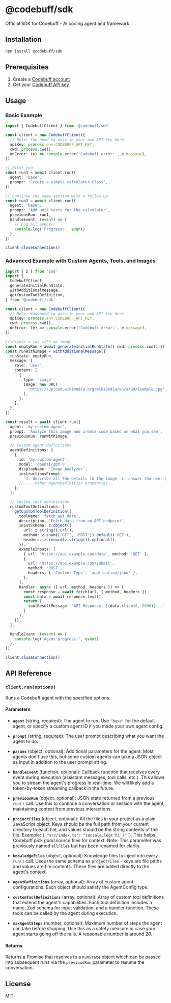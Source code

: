 # @codebuff/sdk

Official SDK for Codebuff - AI coding agent and framework

## Installation

```bash
npm install @codebuff/sdk
```

## Prerequisites

1. Create a [Codebuff account](https://codebuff.com)
2. Get your [Codebuff API key](https://www.codebuff.com/profile?tab=api-keys)

## Usage

### Basic Example

```typescript
import { CodebuffClient } from '@codebuff/sdk'

const client = new CodebuffClient({
  // Note: You need to pass in your own API key here.
  apiKey: process.env.CODEBUFF_API_KEY,
  cwd: process.cwd(),
  onError: (e) => console.error('Codebuff error:', e.message),
})

// First run
const run1 = await client.run({
  agent: 'base',
  prompt: 'Create a simple calculator class',
})

// Continue the same session with a follow-up
const run2 = await client.run({
  agent: 'base',
  prompt: 'Add unit tests for the calculator',
  previousRun: run1,
  handleEvent: (event) => {
    // Log all events
    console.log('Progress:', event)
  },
})

client.closeConnection()
```

### Advanced Example with Custom Agents, Tools, and Images

```typescript
import { z } from 'zod'
import {
  CodebuffClient,
  generateInitialRunState,
  withAdditionalMessage,
  getCustomToolDefinition,
} from '@codebuff/sdk'

const client = new CodebuffClient({
  // Note: You need to pass in your own API key here.
  apiKey: process.env.CODEBUFF_API_KEY,
  cwd: process.cwd(),
  onError: (e) => console.error('Codebuff error:', e.message),
})

// Create a run with an image
const emptyRun = await generateInitialRunState({ cwd: process.cwd() })
const runWithImage = withAdditionalMessage({
  runState: emptyRun,
  message: {
    role: 'user',
    content: [
      {
        type: 'image',
        image: new URL(
          'https://upload.wikimedia.org/wikipedia/en/a/a9/Example.jpg',
        ),
      },
    ],
  },
})

const result = await client.run({
  agent: 'my-custom-agent',
  prompt: 'Analyze this image and create code based on what you see',
  previousRun: runWithImage,

  // Custom agent definitions
  agentDefinitions: [
    {
      id: 'my-custom-agent',
      model: 'openai/gpt-5',
      displayName: 'Image Analyzer',
      instructionsPrompt:
        '1. describe all the details in the image. 2. answer the user prompt',
      // ... other AgentDefinition properties
    },
  ],

  // Custom tool definitions
  customToolDefinitions: [
    getCustomToolDefinition({
      toolName: 'fetch_api_data',
      description: 'Fetch data from an API endpoint',
      inputSchema: z.object({
        url: z.string().url(),
        method: z.enum(['GET', 'POST']).default('GET'),
        headers: z.record(z.string()).optional(),
      }),
      exampleInputs: [
        { url: 'https://api.example.com/data', method: 'GET' },
        {
          url: 'https://api.example.com/submit',
          method: 'POST',
          headers: { 'Content-Type': 'application/json' },
        },
      ],
      handler: async ({ url, method, headers }) => {
        const response = await fetch(url, { method, headers })
        const data = await response.text()
        return {
          toolResultMessage: `API Response: ${data.slice(0, 5000)}...`,
        }
      },
    }),
  ],

  handleEvent: (event) => {
    console.log('Agent progress:', event)
  },
})

client.closeConnection()
```

## API Reference

### `client.run(options)`

Runs a Codebuff agent with the specified options.

#### Parameters

- **`agent`** (string, required): The agent to run. Use `'base'` for the default agent, or specify a custom agent ID if you made your own agent config.

- **`prompt`** (string, required): The user prompt describing what you want the agent to do.

- **`params`** (object, optional): Additional parameters for the agent. Most agents don't use this, but some custom agents can take a JSON object as input in addition to the user prompt string.

- **`handleEvent`** (function, optional): Callback function that receives every event during execution (assistant messages, tool calls, etc.). This allows you to stream the agent's progress in real-time. We will likely add a token-by-token streaming callback in the future.

- **`previousRun`** (object, optional): JSON state returned from a previous `run()` call. Use this to continue a conversation or session with the agent, maintaining context from previous interactions.

- **`projectFiles`** (object, optional): All the files in your project as a plain JavaScript object. Keys should be the full path from your current directory to each file, and values should be the string contents of the file. Example: `{ "src/index.ts": "console.log('hi')" }`. This helps Codebuff pick good source files for context. Note: This parameter was previously named `allFiles` but has been renamed for clarity.

- **`knowledgeFiles`** (object, optional): Knowledge files to inject into every `run()` call. Uses the same schema as `projectFiles` - keys are file paths and values are file contents. These files are added directly to the agent's context.

- **`agentDefinitions`** (array, optional): Array of custom agent configurations. Each object should satisfy the AgentConfig type.

- **`customToolDefinitions`** (array, optional): Array of custom tool definitions that extend the agent's capabilities. Each tool definition includes a name, Zod schema for input validation, and a handler function. These tools can be called by the agent during execution.

- **`maxAgentSteps`** (number, optional): Maximum number of steps the agent can take before stopping. Use this as a safety measure in case your agent starts going off the rails. A reasonable number is around 20.

#### Returns

Returns a Promise that resolves to a `RunState` object which can be passed into subsequent runs via the `previousRun` parameter to resume the conversation.

## License

MIT

